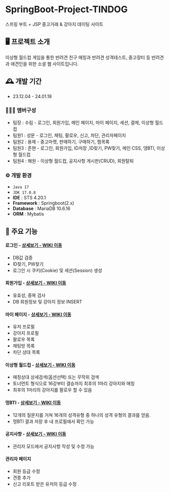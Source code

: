
# SpringBoot-Project-TINDOG
스프링 부트 + JSP 중고거래 & 강아지 데이팅 사이트


## 🖥️ 프로젝트 소개
이상형 월드컵 게임을 통한 반려견 친구 매칭과 반려견 성격테스트, 중고장터 등 반려견과 애견인을 위한 소셜 웹 사이트입니다.
<br>

## 🕰️ 개발 기간
* 23.12.04 - 24.01.18

### 🧑‍🤝‍🧑 맴버구성
 - 팀장  : 수림 - 로그인, 회원가입, 메인 페이지, 마이 페이지, 세션, 결제, 이상형 월드컵
 - 팀원1 : 성문 - 로그인, 채팅, 팔로우, 신고, 차단, 관리자페이지
 - 팀원2 : 용제 - 중고마켓, 판매하기, 구매하기, 찜목록
 - 팀원3 : 준현 - 로그인, 회원가입, ID저장 ,ID찾기, PW찾기, 메인 CSS, 댕BTI, 이상형 월드컵
 - 팀원4 : 해원 - 이상형 월드컵, 공지사항 게시판(CRUD), 회원탈퇴

### ⚙️ 개발 환경
- `Java 17`
- `JDK 17.0.8`
- **IDE** : STS 4.20.1
- **Framework** : Springboot(2.x)
- **Database** : MariaDB 10.6.16
- **ORM** : Mybatis

## 📌 주요 기능
#### 로그인 - <a href="" >상세보기 - WIKI 이동</a>
- DB값 검증
- ID찾기, PW찾기
- 로그인 시 쿠키(Cookie) 및 세션(Session) 생성
  
#### 회원가입 - <a href="" >상세보기 - WIKI 이동</a>
- 유효성, 중복 검사
- DB 회원정보 및 강아지 정보 INSERT
  
#### 마이 페이지 - <a href="" >상세보기 - WIKI 이동</a>
- 유저 프로필
- 강아지 프로필
- 팔로우 목록
- 채팅방 목록
- 차단 상대 목록

#### 이상형 월드컵 - <a href="" >상세보기 - WIKI 이동</a>
- 매칭상대 상세검색(옵션선택) 또는 무작위 검색
- 토너먼트 형식으로 16강부터 결승까지 최후의 1마리 강아지와 매칭
- 최후의 1마리의 강아지를 팔로우 할 수 있음
  
####  멍BTI - <a href="" >상세보기 - WIKI 이동</a>
- 12개의 질문지를 거쳐 16개의 성격유형 중 하나의 성격 유형의 결과를 얻음. 
- 멍BTI 결과 저장 후 내 프로필에서 확인 가능

#### 공지사항 - <a href="" >상세보기 - WIKI 이동</a> 
- 관리자 모드에서 공지사항 작성 및 수정 가능

#### 관리자 페이지 
- 회원 등급 수정
- 견종 추가
- 신고 리포트 받은 유저의 등급 수정

